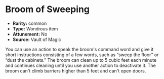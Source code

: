 
# Broom of Sweeping

* **Rarity:** common
* **Type:** Wondrous item
* **Attunement:** No
* **Source:** Vault of Magic


You can use an action to speak the broom's command word and give it short instructions consisting of a few words, such as “sweep the floor” or “dust the cabinets.” The broom can clean up to 5 cubic feet each minute and continues cleaning until you use another action to deactivate it. The broom can't climb barriers higher than 5 feet and can't open doors.

